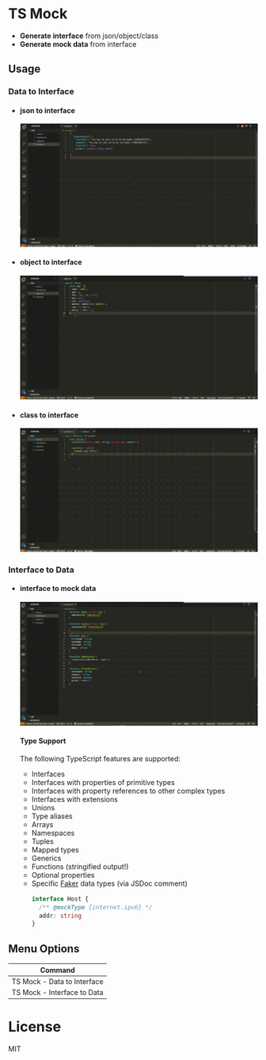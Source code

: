 # TS Mock

- **Generate interface** from json/object/class
- **Generate mock data** from interface

## Usage

### Data to Interface

- #### json to interface
  ![json to interface](https://github.com/981377660LMT/vscode-plugin/blob/ts-interface-mock/src/images/json.gif?raw=true)
- #### object to interface
  ![object to interface](https://github.com/981377660LMT/vscode-plugin/blob/ts-interface-mock/src/images/obj.gif?raw=true)
- #### class to interface
  ![class to interface](https://github.com/981377660LMT/vscode-plugin/blob/ts-interface-mock/src/images/class.gif?raw=true)

### Interface to Data

- #### interface to mock data

  ![interface to mock data](https://github.com/981377660LMT/vscode-plugin/blob/ts-interface-mock/src/images/inter.gif?raw=true)

  #### Type Support

  The following TypeScript features are supported:

  - Interfaces
  - Interfaces with properties of primitive types
  - Interfaces with property references to other complex types
  - Interfaces with extensions
  - Unions
  - Type aliases
  - Arrays
  - Namespaces
  - Tuples
  - Mapped types
  - Generics
  - Functions (stringified output!)
  - Optional properties
  - Specific [Faker](https://github.com/marak/Faker.js/#api-methods) data types (via JSDoc comment)
    ```ts
    interface Host {
      /** @mockType {internet.ipv6} */
      addr: string
    }
    ```

## Menu Options

| Command                     |
| --------------------------- |
| TS Mock - Data to Interface |
| TS Mock - Interface to Data |

# License

MIT
